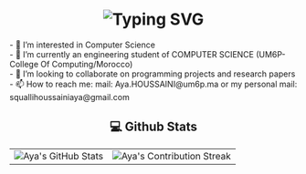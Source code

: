 <div align="center">
    <h1>
        <img src="https://readme-typing-svg.herokuapp.com?font=Jetbrains+mono&size=40&duration=3000&color=33FF33&center=true&vCenter=true&width=435&lines=Hey..+I'm+Aya;This+is..;..my+Github..;" alt="Typing SVG"/>
    </h1>
</div>
- 👀 I’m interested in Computer Science<br>
- 🌱 I’m currently an engineering student of COMPUTER SCIENCE (UM6P-College Of Computing/Morocco)<br>
- 💞️ I’m looking to collaborate on programming projects and research papers<br>
- 📫 How to reach me: mail: Aya.HOUSSAINI@um6p.ma or my personal mail: squallihoussainiaya@gmail.com<br>

<div align="center">
<h2 align="center" class="section-heading"> 💻 Github Stats</h2>
 <table align="center" width="100%" height="100%" >
    <tr>
       <td><img style="border: none;" src="https://github-profile-summary-cards.vercel.app/api/cards/profile-details?username=ayasqualli&theme=github_dark" alt="Aya's GitHub Stats"/></td>   
       <td><img style="border: none;" src="https://github-readme-streak-stats.herokuapp.com/?user=ayasqualli&theme=merko" alt="Aya's Contribution Streak"/></td>
    </tr>
 </table>

 <table align="center" width="100%" height="100%" >
    <tr>
        <td><img style="border: none;" src="https://github-profile-summary-cards.vercel.app/api/cards/stats?username=ayasqualli&theme=github_dark" alt="Aya's GitHub Stats"/></td>
        <td><img style="border: none;" src="https://github-profile-summary-cards.vercel.app/api/cards/productive-time?username=ayasqualli&theme=github_dark&utcOffset=10" alt="Aya's GitHub Stats"/>
        <td><img style="border: none;" src="https://github-profile-summary-cards.vercel.app/api/cards/repos-per-language?username=ayasqualli&theme=github_dark" alt="Aya's GitHub Stats"/></td>
        <td><img style="border: none;" src="https://github-profile-summary-cards.vercel.app/api/cards/most-commit-language?username=ayasqualli&theme=github_dark" alt="Aya's GitHub Stats"/></td>
    </tr>
 </table>
</div>

<!---
ayasqualli/ayasqualli is a ✨ special ✨ repository because its `README.md` (this file) appears on your GitHub profile.
You can click the Preview link to take a look at your changes.
--->
